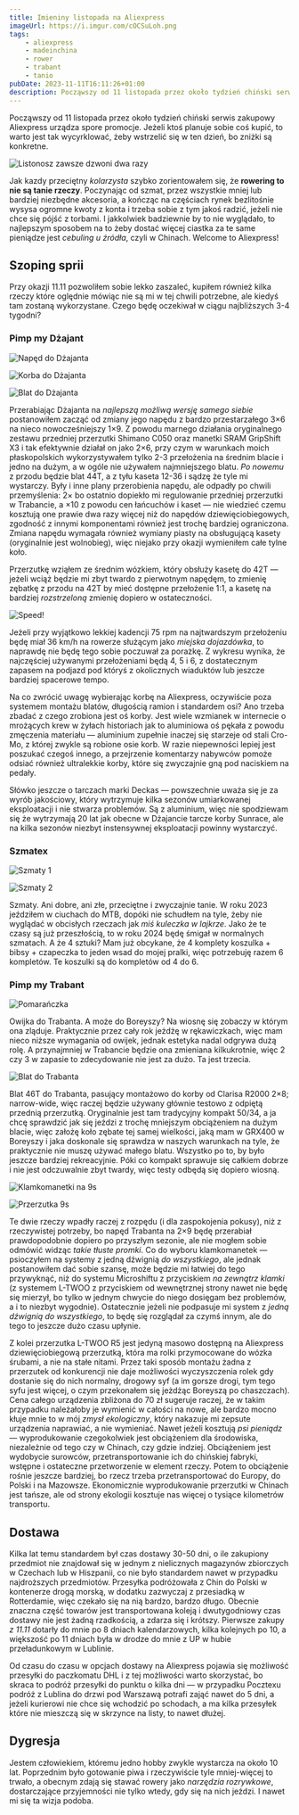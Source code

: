 ```yaml
---
title: Imieniny listopada na Aliexpress
imageUrl: https://i.imgur.com/cOCSuLoh.png
tags:
    - aliexpress
    - madeinchina
    - rower
    - trabant
    - tanio
pubDate: 2023-11-11T16:11:26+01:00
description: Począwszy od 11 listopada przez około tydzień chiński serwis zakupowy Aliexpress urządza spore promocje. Jeżeli ktoś planuje sobie coś kupić, to warto jest tak wycyrklować, żeby wstrzelić się w ten dzień, bo zniżki są konkretne.
---
```


Począwszy od 11 listopada przez około tydzień chiński serwis zakupowy Aliexpress urządza spore promocje. Jeżeli ktoś planuje sobie coś kupić, to warto jest tak wycyrklować, żeby wstrzelić się w ten dzień, bo zniżki są konkretne.

![Listonosz zawsze dzwoni dwa razy](https://i.imgur.com/cOCSuLoh.png)

Jak kazdy przeciętny _kolarzysta_ szybko zorientowałem się, że **rowering to nie są tanie rzeczy**. Poczynając od szmat, przez wszystkie mniej lub bardziej niezbędne akcesoria, a kończąc na częściach rynek bezlitośnie wysysa ogromne kwoty z konta i trzeba sobie z tym jakoś radzić, jeżeli nie chce się pójść z torbami. I jakkolwiek badziewnie by to nie wyglądało, to najlepszym sposobem na to żeby dostać więcej ciastka za te same pieniądze jest _cebuling u źródła_, czyli w Chinach. Welcome to Aliexpress!

## Szoping sprii

Przy okazji 11.11 pozwoliłem sobie lekko zaszaleć, kupiłem również kilka rzeczy które oględnie mówiąc nie są mi w tej chwili potrzebne, ale kiedyś tam zostaną wykorzystane. Czego będę oczekiwał w ciągu najbliższych 3-4 tygodni?

### Pimp my Dżajant

![Napęd do Dżajanta](https://i.imgur.com/wIIZWwDh.png)

![Korba do Dżajanta](https://i.imgur.com/kqadGJEh.png)

![Blat do Dżajanta](https://i.imgur.com/ANAyZL5h.png)

Przerabiając Dżajanta na _najlepszą możliwą wersję samego siebie_ postanowiłem zacząć od zmiany jego napędu z bardzo przestarzałego 3&times;6 na nieco nowocześniejszy 1&times;9. Z powodu marnego działania oryginalnego zestawu przedniej przerzutki Shimano C050 oraz manetki SRAM GripShift X3 i tak efektywnie działał on jako 2&times;6, przy czym w warunkach moich płaskopolskich wykorzystywałem tylko 2-3 przełożenia na średnim blacie i jedno na dużym, a w ogóle nie używałem najmniejszego blatu. _Po nowemu_ z przodu będzie blat 44T, a z tyłu kaseta 12-36 i sądzę że tyle mi wystarczy. Były i inne plany przerobienia napędu, ale odpadły po chwili przemyślenia: 2&times; bo ostatnio dopiekło mi regulowanie przedniej przerzutki w Trabancie, a &times;10 z powodu cen łańcuchów i kaset &mdash; nie wiedzieć czemu kosztują one prawie dwa razy więcej niż do napędów dziewięciobiegowych, zgodność z innymi komponentami również jest trochę bardziej ograniczona. Zmiana napędu wymagała również wymiany piasty na obsługującą kasety (oryginalnie jest wolnobieg), więc niejako przy okazji wymieniłem całe tylne koło.

Przerzutkę wziąłem ze średnim wózkiem, który obsłuży kasetę do 42T &mdash; jeżeli wciąż będzie mi zbyt twardo z pierwotnym napędęm, to zmienię zębatkę z przodu na 42T by mieć dostępne przełożenie 1:1, a kasetę na bardziej _rozstrzeloną_ zmienię dopiero w ostateczności.

![Speed!](https://i.imgur.com/og39OuTh.png)

Jeżeli przy wyjątkowo lekkiej kadencji 75 rpm na najtwardszym przełożeniu będę miał 36 km/h na rowerze służącym jako _miejska dojazdówka_, to naprawdę nie będę tego sobie poczuwał za porażkę. Z wykresu wynika, że najczęściej używanymi przełożeniami będą 4, 5 i 6, z dostatecznym zapasem na podjazd pod któryś z okolicznych wiaduktów lub jeszcze bardziej spacerowe tempo.

Na co zwrócić uwagę wybierając korbę na Aliexpress, oczywiście poza systemem montażu blatów, długością ramion i standardem osi? Ano trzeba zbadać z czego zrobiona jest oś korby. Jest wiele wzmianek w internecie o mrożących krew w żyłach historiach jak to aluminiowa oś pękała z powodu zmęczenia materiału &mdash; aluminium zupełnie inaczej się starzeje od stali Cro-Mo, z której zwykle są robione osie korb. W razie niepewności lepiej jest poszukać czegoś innego, a przejrzenie komentarzy nabywców pomoże odsiać również ultralekkie korby, które się zwyczajnie gną pod naciskiem na pedały.

Słówko jeszcze o tarczach marki Deckas &mdash; powszechnie uważa się je za wyrób jakościowy, który wytrzymuje kilka sezonów umiarkowanej eksploatacji i nie stwarza problemów. Są z aluminium, więc nie spodziewam się że wytrzymają 20 lat jak obecne w Dżajancie tarcze korby Sunrace, ale na kilka sezonów niezbyt instensywnej eksploatacji powinny wystarczyć.

### Szmatex

![Szmaty 1](https://i.imgur.com/KnIxslRh.png)

![Szmaty 2](https://i.imgur.com/OQeyHD1h.png)

Szmaty. Ani dobre, ani złe, przeciętne i zwyczajnie tanie. W roku 2023 jeździłem w ciuchach do MTB, dopóki nie schudłem na tyle, żeby nie wyglądać w obcisłych rzeczach jak _miś kuleczka w lajkrze_. Jako że te czasy są już przeszłością, to w roku 2024 będę śmigał w normalnych szmatach. A że 4 sztuki? Mam już obcykane, że 4 komplety koszulka + bibsy + czapeczka to jeden wsad do mojej pralki, więc potrzebuję razem 6 kompletów. Te koszulki są do kompletów od 4 do 6.

### Pimp my Trabant

![Pomarańczka](https://i.imgur.com/MiOh9dTh.png)

Owijka do Trabanta. A może do Boreyszy? Na wiosnę się zobaczy w którym ona zląduje. Praktycznie przez cały rok jeżdżę w rękawiczkach, więc mam nieco niższe wymagania od owijek, jednak estetyka nadal odgrywa dużą rolę. A przynajmniej w Trabancie będzie ona zmieniana kilkukrotnie, więc 2 czy 3 w zapasie to zdecydowanie nie jest za dużo. Ta jest trzecia.

![Blat do Trabanta](https://i.imgur.com/CR4GaC5h.png)

Blat 46T do Trabanta, pasujący montażowo do korby od Clarisa R2000 2&times;8; narrow-wide, więc raczej będzie używany głównie testowo z odpiętą przednią przerzutką. Oryginalnie jest tam tradycyjny kompakt 50/34, a ja chcę sprawdzić jak się jeździ z trochę mniejszym obciążeniem na dużym blacie, więc założę koło zębate tej samej wielkości, jaką mam w GRX400 w Boreyszy i jaka doskonale się sprawdza w naszych warunkach na tyle, że praktycznie nie muszę używać małego blatu. Wszystko po to, by było jeszcze bardziej rekreacyjnie. Póki co kompakt sprawuje się całkiem dobrze i nie jest odczuwalnie zbyt twardy, więc testy odbędą się dopiero wiosną.

![Klamkomanetki na 9s](https://i.imgur.com/b7HSLx4h.png)

![Przerzutka 9s](https://i.imgur.com/5Os1P2hh.png)

Te dwie rzeczy wpadły raczej z rozpędu (i dla zaspokojenia pokusy), niż z rzeczywistej potrzeby, bo napęd Trabanta na 2&times;9 będę przerabiał prawdopodobnie dopiero po przyszłym sezonie, ale nie mogłem sobie odmówić widząc _takie tłuste promki_. Co do wyboru klamkomanetek &mdash; psioczyłem na systemy z jedną dźwignią _do wszystkiego_, ale jednak postanowiłem dać sobie szansę, może będzie mi łatwiej do tego przywyknąć, niż do systemu Microshiftu z przyciskiem _na zewnątrz klamki_ (z systemem L-TWOO z przyciskiem od wewnętrznej strony nawet nie będę się mierzył, bo tylko w jednym chwycie do niego dosięgam bez problemów, a i to niezbyt wygodnie). Ostatecznie jeżeli nie podpasuje mi system z _jedną dźwignią do wszystkiego_, to będę się rozglądał za czymś innym, ale do tego to jeszcze dużo czasu upłynie.

Z kolei przerzutka L-TWOO R5 jest jedyną masowo dostępną na Aliexpress dziewięciobiegową przerzutką, która ma rolki przymocowane do wózka śrubami, a nie na stałe nitami. Przez taki sposób montażu żadna z przerzutek od konkurencji nie daje możliwości wyczyszczenia rolek gdy dostanie się do nich normalny, drogowy syf (a im gorsze drogi, tym tego syfu jest więcej, o czym przekonałem się jeżdżąc Boreyszą po chaszczach). Cena całego urządzenia zbliżona do 70 zł sugeruje raczej, że w takim przypadku należałoby je wymienić w całości na nowe, ale bardzo mocno kłuje mnie to w mój _zmysł ekologiczny_, który nakazuje mi zepsute urządzenia naprawiać, a nie wymieniać. Nawet jeżeli kosztują _psi pieniądz_ &mdash; wyprodukowanie czegokolwiek jest obciążeniem dla środowiska, niezależnie od tego czy w Chinach, czy gdzie indziej. Obciążeniem jest wydobycie surowców, przetransportowanie ich do chińskiej fabryki, wstępne i ostateczne przetworzenie w element rzeczy. Potem to obciążenie rośnie jeszcze bardziej, bo rzecz trzeba przetransportować do Europy, do Polski i na Mazowsze. Ekonomicznie wyprodukowanie przerzutki w Chinach jest tańsze, ale od strony ekologii kosztuje nas więcej o tysiące kilometrów transportu.

## Dostawa

Kilka lat temu standardem był czas dostawy 30-50 dni, o ile zakupiony przedmiot nie znajdował się w jednym z nielicznych magazynów zbiorczych w Czechach lub w Hiszpanii, co nie było standardem nawet w przypadku najdroższych przedmiotów. Przesyłka podróżowała z Chin do Polski w kontenerze drogą morską, w dodatku zazwyczaj z przesiadką w Rotterdamie, więc czekało się na nią bardzo, bardzo długo. Obecnie znaczna część towarów jest transportowana koleją i dwutygodniowy czas dostawy nie jest żadną rzadkością, a zdarza się i krótszy. Pierwsze zakupy _z 11.11_ dotarły do mnie po 8 dniach kalendarzowych, kilka kolejnych po 10, a większość po 11 dniach była w drodze do mnie z UP w hubie przeładunkowym w Lublinie.

Od czasu do czasu w opcjach dostawy na Aliexpress pojawia się możliwość przesyłki do paczkomatu DHL i z tej możliwości warto skorzystać, bo skraca to podróż przesyłki do punktu o kilka dni &mdash; w przypadku Pocztexu podróż z Lublina do drzwi pod Warszawą potrafi zająć nawet do 5 dni, a jeżeli kurierowi nie chce się wchodzić po schodach, a ma kilka przesyłek które nie mieszczą się w skrzynce na listy, to nawet dłużej.

## Dygresja

Jestem człowiekiem, któremu jedno hobby zwykle wystarcza na około 10 lat. Poprzednim było gotowanie piwa i rzeczywiście tyle mniej-więcej to trwało, a obecnym zdają się stawać rowery jako _narzędzia rozrywkowe_, dostarczające przyjemności nie tylko wtedy, gdy się na nich jeździ. I nawet mi się ta wizja podoba.
